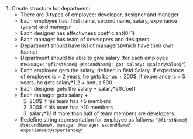 1. Create structure for department:
    * There are 3 types of employee: developer, designer and manager
    * Each employee has: first name, second name, salary, experiance (years) and manager
    * Each designer has effectivness coefficient(0-1)
    * Each manager has team of developers and designers.
    * Department should have list of managers(which have their own teams)
    * Department should be able to give salary (for each employee message: `"@firstName@ @secondName@: got salary: @salaryValue@"`)
    * Each employee gets the salary, defined in field Salary. If experiance of employee is > 2 years, he gets bonus + 200$, if experiance is > 5 years, he gets salary*1.2 + bonus 500
    * Each designer gets the salary = salary*effCoeff
    * Each manager gets salary +
        1. 200$ if his team has >5 members
        2. 300$ if his team has >10 members
        3. salary*1.1 if more than half of team members are developers.
    * Redefine string representation for employee as follows: `"@firstName@ @secondName@, manager:@manager secondName@, experiance:@experiance@"`
